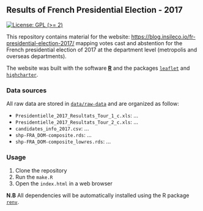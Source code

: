 ## Results of French Presidential Election - 2017

<!-- badges: start -->
[![License: GPL (>= 2)](https://img.shields.io/badge/License-GPL%20%28%3E%3D%202%29-blue.svg)](https://choosealicense.com/licenses/gpl-2.0/)
<!-- badges: end -->


This repository contains material for the website: https://blog.insileco.io/fr-presidential-election-2017/
mapping votes cast and abstention for the French presidential election of 2017 at
the department level (metropolis and overseas departments).

The website was built with the software [**R**](https://www.r-project.org/) and 
the packages [`leaflet`](https://rstudio.github.io/leaflet/) and 
[`highcharter`](https://jkunst.com/highcharter/).



### Data sources



All raw data are stored in 
[`data/raw-data`](https://github.com/inSileco/fr-presidential-election-2017/tree/main/data/raw-data)
and are organized as follow:

- `Presidentielle_2017_Resultats_Tour_1_c.xls`: ...
- `Presidentielle_2017_Resultats_Tour_2_c.xls`: ...
- `candidates_info_2017.csv`: ...
- `shp-FRA_DOM-composite.rds`: ...
- `shp-FRA_DOM-composite_lowres.rds`: ...



### Usage



1. Clone the repository
2. Run the `make.R`
3. Open the `index.html` in a web browser

**N.B** All dependencies will be automatically installed using the R package 
[`renv`](https://rstudio.github.io/renv/).


